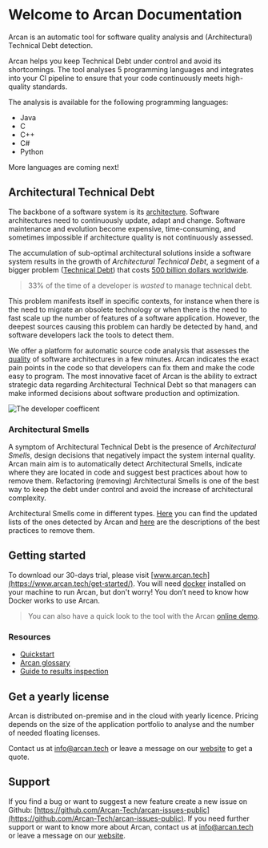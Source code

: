 # Welcome to Arcan Documentation

Arcan is an automatic tool for software quality analysis and (Architectural) Technical Debt detection.

Arcan helps you keep Technical Debt under control and avoid its shortcomings. The tool analyses 5 programming languages
and integrates into your CI pipeline to ensure that your code continuously meets high-quality standards.

The analysis is available for the following programming languages:
* Java
* C
* C++
* C#
* Python

More languages are coming next!

## Architectural Technical Debt

The backbone of a software system is its [architecture](https://martinfowler.com/architecture/). Software architectures need to continuously update, adapt and change. Software maintenance and evolution become expensive, time-consuming, and sometimes impossible if architecture quality is not continuously assessed. 

The accumulation of sub-optimal architectural solutions inside a software system results in the growth of *Architectural Technical Debt*, a segment of a bigger problem ([Technical Debt](https://martinfowler.com/bliki/TechnicalDebt.html)) that costs [500 billion dollars worldwide](https://stripe.com/files/reports/the-developer-coefficient.pdf). 

> 33% of the time of a developer is *wasted* to manage technical debt.

This problem manifests itself in specific contexts, for instance when there is the need to migrate an obsolete technology or when there is the need to fast scale up the number of features of a software application. However, the deepest sources causing this problem can hardly be detected by hand, and software developers lack the tools to detect them. 

We offer a platform for automatic source code analysis that assesses the [quality](https://iso25000.com/index.php/en/iso-25000-standards/iso-25010) of software architectures in a few minutes. Arcan indicates the exact pain points in the code so that developers can fix them and make the code easy to program. The most innovative facet of Arcan is the ability to extract strategic data regarding Architectural Technical Debt so that managers can make informed decisions about software production and optimization. 

![The developer coefficent](https://www.arcan.tech/wp-content/uploads/2023/01/arcan-pitch-deck-ENG-investors_600.jpg)

### Architectural Smells

A symptom of Architectural Technical Debt is the presence of *Architectural Smells*, design decisions that negatively impact the system internal quality. Arcan main aim is to automatically detect Architectural Smells, indicate where they are located in code and suggest best practices about how to remove them. Refactoring (removing) Architectural Smells is one of the best way to keep the debt under control and avoid the increase of architectural complexity.

Architectural Smells come in different types. [Here](architectural_smells.md) you can find the updated lists of the ones detected by Arcan and [here](refactoring.md) are the descriptions of the best practices to remove them.

## Getting started

To download our 30-days trial, please visit [www.arcan.tech](https://www.arcan.tech/get-started/).
You will need [docker](https://docs.docker.com/get-docker/) installed on your machine to run Arcan, but don't worry! You don’t need to know how Docker works to use Arcan.

> You can also have a quick look to the tool with the Arcan [online demo](https://demo.arcan.tech/).

### Resources
* [Quickstart](get_started.md)
* [Arcan glossary](glossary.md)
* [Guide to results inspection](inspect_project.md)

## Get a yearly license

Arcan is distributed on-premise and in the cloud with yearly licence.
Pricing depends on the size of the application portfolio to analyse and the number of needed floating licenses.

Contact us at <info@arcan.tech> or leave a message on our [website](https://www.arcan.tech/contact/) to get a quote.

## Support

If you find a bug or want to suggest a new feature create a new issue on Github: [https://github.com/Arcan-Tech/arcan-issues-public](https://github.com/Arcan-Tech/arcan-issues-public).
If you  need further support or want to know more about Arcan, contact us at <info@arcan.tech> or leave a message on our [website](https://www.arcan.tech/contact/).
